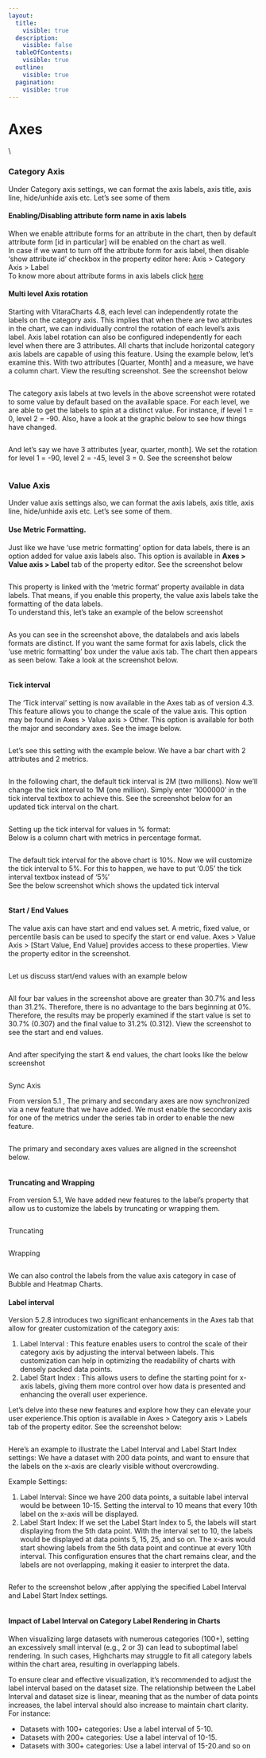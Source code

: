 ```yaml
---
layout:
  title:
    visible: true
  description:
    visible: false
  tableOfContents:
    visible: true
  outline:
    visible: true
  pagination:
    visible: true
---
```


# Axes

\


### Category Axis <a href="#category-axis" id="category-axis"></a>

Under Category axis settings, we can format the axis labels, axis title, axis line, hide/unhide axis etc. Let’s see some of them

#### Enabling/Disabling attribute form name in axis labels <a href="#enablingdisabling-attribute-form-name-in-axis-labels" id="enablingdisabling-attribute-form-name-in-axis-labels"></a>

When we enable attribute forms for an attribute in the chart, then by default attribute form \[id in particular] will be enabled on the chart as well.\
In case if we want to turn off the attribute form for axis label, then disable ‘show attribute id’ checkbox in the property editor here: Axis > Category Axis > Label\
To know more about attribute forms in axis labels click [here](attribute-forms.md)

#### Multi level Axis rotation <a href="#multi-level-axis-rotation" id="multi-level-axis-rotation"></a>

Starting with VitaraCharts 4.8, each level can independently rotate the labels on the category axis. This implies that when there are two attributes in the chart, we can individually control the rotation of each level’s axis label. Axis label rotation can also be configured independently for each level when there are 3 attributes. All charts that include horizontal category axis labels are capable of using this feature. Using the example below, let’s examine this. With two attributes \[Quarter, Month] and a measure, we have a column chart. View the resulting screenshot. See the screenshot below

<figure><img src="../.gitbook/assets/axisRotation1.png" alt=""><figcaption></figcaption></figure>

The category axis labels at two levels in the above screenshot were rotated to some value by default based on the available space. For each level, we are able to get the labels to spin at a distinct value. For instance, if level 1 = 0, level 2 = -90. Also, have a look at the graphic below to see how things have changed.&#x20;

<figure><img src="../.gitbook/assets/axisRotation2.png" alt=""><figcaption></figcaption></figure>

And let’s say we have 3 attributes \[year, quarter, month]. We set the rotation for level 1 = -90, level 2 = -45, level 3 = 0. See the screenshot below

<figure><img src="../.gitbook/assets/axisRotation3.png" alt=""><figcaption></figcaption></figure>

### Value Axis <a href="#value-axis" id="value-axis"></a>

Under value axis settings also, we can format the axis labels, axis title, axis line, hide/unhide axis etc. Let’s see some of them.

#### Use Metric Formatting. <a href="#use-metric-formatting" id="use-metric-formatting"></a>

Just like we have ‘use metric formatting’ option for data labels, there is an option added for value axis labels also. This option is available in **Axes > Value axis > Label** tab of the property editor. See the screenshot below

<figure><img src="../.gitbook/assets/valueAxisLabelEditor.png" alt=""><figcaption></figcaption></figure>

This property is linked with the ‘metric format’ property available in data labels. That means, if you enable this property, the value axis labels take the formatting of the data labels.\
To understand this, let’s take an example of the below screenshot

<figure><img src="../.gitbook/assets/valueAxisLabelsSampleChart.png" alt=""><figcaption></figcaption></figure>

As you can see in the screenshot above, the datalabels and axis labels formats are distinct. If you want the same format for axis labels, click the ‘use metric formatting’ box under the value axis tab. The chart then appears as seen below. Take a look at the screenshot below.&#x20;

<figure><img src="../.gitbook/assets/valueAxisLabelsMetricFormat.png" alt=""><figcaption></figcaption></figure>

#### Tick interval <a href="#tick-interval" id="tick-interval"></a>

The ‘Tick interval’ setting is now available in the Axes tab as of version 4.3. This feature allows you to change the scale of the value axis. This option may be found in Axes > Value axis > Other. This option is available for both the major and secondary axes. See the image below.&#x20;

<figure><img src="../.gitbook/assets/tickIntervalPropEditor.png" alt=""><figcaption></figcaption></figure>

Let’s see this setting with the example below. We have a bar chart with 2 attributes and 2 metrics.

<figure><img src="../.gitbook/assets/tickIntervalChartDefault.png" alt=""><figcaption></figcaption></figure>

In the following chart, the default tick interval is 2M (two millions). Now we’ll change the tick interval to 1M (one million). Simply enter ‘1000000’ in the tick interval textbox to achieve this. See the screenshot below for an updated tick interval on the chart.&#x20;

<figure><img src="../.gitbook/assets/tickIntervalUpdatedChart.png" alt=""><figcaption></figcaption></figure>

Setting up the tick interval for values in % format:\
Below is a column chart with metrics in percentage format.

<figure><img src="../.gitbook/assets/tickIntervalPrcntdefault.png" alt=""><figcaption></figcaption></figure>

The default tick interval for the above chart is 10%. Now we will customize the tick interval to 5%. For this to happen, we have to put ‘0.05’ the tick interval textbox instead of ‘5%’\
See the below screenshot which shows the updated tick interval

<figure><img src="../.gitbook/assets/tickIntervalPrcntEditorApplied.png" alt=""><figcaption></figcaption></figure>

#### Start / End Values <a href="#start--end-values" id="start--end-values"></a>

The value axis can have start and end values set. A metric, fixed value, or percentile basis can be used to specify the start or end value. Axes > Value Axis > \[Start Value, End Value] provides access to these properties. View the property editor in the screenshot.&#x20;

<figure><img src="../.gitbook/assets/valueAxisStartEndEditor.png" alt=""><figcaption></figcaption></figure>

Let us discuss start/end values with an example below

<figure><img src="../.gitbook/assets/valueAxisStartEndSample (1).png" alt=""><figcaption></figcaption></figure>

All four bar values in the screenshot above are greater than 30.7% and less than 31.2%. Therefore, there is no advantage to the bars beginning at 0%. Therefore, the results may be properly examined if the start value is set to 30.7% (0.307) and the final value to 31.2% (0.312). View the screenshot to see the start and end values.&#x20;

<figure><img src="../.gitbook/assets/valueAxisStartEndSpecified.png" alt=""><figcaption></figcaption></figure>

And after specifying the start & end values, the chart looks like the below screenshot

<figure><img src="../.gitbook/assets/valueAxisStartEndApplied (1).png" alt=""><figcaption></figcaption></figure>



Sync Axis

From version 5.1 , The primary and secondary axes are now synchronized via a new feature that we have added. We must enable the secondary axis for one of the metrics under the series tab in order to enable the new feature.

<figure><img src="../.gitbook/assets/Primary1.png" alt=""><figcaption></figcaption></figure>

The primary and secondary axes values are aligned in the screenshot below.

<figure><img src="../.gitbook/assets/Primary12.png" alt=""><figcaption></figcaption></figure>

#### Truncating and Wrapping <a href="#truncating-and-wrapping" id="truncating-and-wrapping"></a>

From version 5.1, We have added new features to the label’s property that allow us to customize the labels by truncating or wrapping them.

<figure><img src="../.gitbook/assets/AxesLabel.png" alt=""><figcaption></figcaption></figure>

Truncating

<figure><img src="../.gitbook/assets/Truncate.png" alt=""><figcaption></figcaption></figure>

Wrapping

<figure><img src="../.gitbook/assets/Wrapping.png" alt=""><figcaption></figcaption></figure>

We can also control the labels from the value axis category in case of Bubble and Heatmap Charts.

#### Label interval <a href="#label-interval" id="label-interval"></a>

Version 5.2.8 introduces two significant enhancements in the Axes tab that allow for greater customization of the category axis:

1. Label Interval : This feature enables users to control the scale of their category axis by adjusting the interval between labels. This customization can help in optimizing the readability of charts with densely packed data points.
2. Label Start Index : This allows users to define the starting point for x-axis labels, giving them more control over how data is presented and enhancing the overall user experience.

Let’s delve into these new features and explore how they can elevate your user experience.This option is available in Axes > Category axis > Labels tab of the property editor. See the screenshot below:&#x20;

<figure><img src="../.gitbook/assets/interval1.png" alt=""><figcaption></figcaption></figure>

Here’s an example to illustrate the Label Interval and Label Start Index settings: We have a dataset with 200 data points, and want to ensure that the labels on the x-axis are clearly visible without overcrowding.

Example Settings:

1. Label Interval: Since we have 200 data points, a suitable label interval would be between 10-15. Setting the interval to 10 means that every 10th label on the x-axis will be displayed.
2. Label Start Index: If we set the Label Start Index to 5, the labels will start displaying from the 5th data point. With the interval set to 10, the labels would be displayed at data points 5, 15, 25, and so on. The x-axis would start showing labels from the 5th data point and continue at every 10th interval. This configuration ensures that the chart remains clear, and the labels are not overlapping, making it easier to interpret the data.

<figure><img src="../.gitbook/assets/interval2.png" alt=""><figcaption></figcaption></figure>

Refer to the screenshot below ,after applying the specified Label Interval and Label Start Index settings.&#x20;

<figure><img src="../.gitbook/assets/interval3.png" alt=""><figcaption></figcaption></figure>

#### Impact of Label Interval on Category Label Rendering in Charts <a href="#impact-of-label-interval-on-category-label-rendering-in-charts" id="impact-of-label-interval-on-category-label-rendering-in-charts"></a>

When visualizing large datasets with numerous categories (100+), setting an excessively small interval (e.g., 2 or 3) can lead to suboptimal label rendering. In such cases, Highcharts may struggle to fit all category labels within the chart area, resulting in overlapping labels.

To ensure clear and effective visualization, it’s recommended to adjust the label interval based on the dataset size. The relationship between the Label Interval and dataset size is linear, meaning that as the number of data points increases, the label interval should also increase to maintain chart clarity. For instance:

* Datasets with 100+ categories: Use a label interval of 5-10.
* Datasets with 200+ categories: Use a label interval of 10-15.
* Datasets with 300+ categories: Use a label interval of 15-20.and so on
